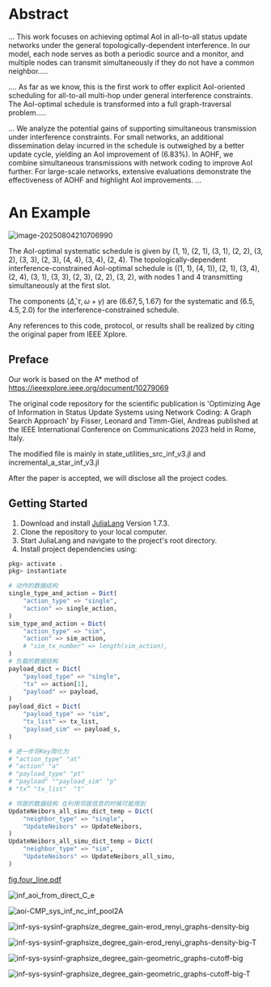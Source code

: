 



# Abstract

... This work focuses on achieving optimal AoI in all-to-all status update networks under the general topologically-dependent interference. In our model, each node serves as both a periodic source and a monitor, and multiple nodes can transmit simultaneously if they do not have a common neighbor.....

.... As far as we know, this is the first work to offer explicit AoI-oriented scheduling for all-to-all multi-hop under general interference constraints. The AoI-optimal schedule is transformed into a full graph-traversal problem.....

... We analyze the potential gains of supporting simultaneous transmission under interference constraints. For small networks, an additional dissemination delay incurred in the schedule is outweighed by a better update cycle, yielding an AoI improvement of \(6.83\%\). In AOHF, we combine simultaneous transmissions with network coding to improve AoI further. For large-scale networks, extensive evaluations demonstrate the effectiveness of AOHF and highlight AoI improvements. ...

# An Example

![image-20250804210706990](git_figure/fig.four_line.png)

The AoI-optimal systematic schedule is given by (1, 1), (2, 1), (3, 1), (2, 2), (3, 2), (3, 3), (2, 3), (4, 4), (3, 4), (2, 4).  The topologically-dependent interference-constrained AoI-optimal schedule is ((1, 1), (4, 1)), (2, 1), (3, 4), (2, 4), (3, 1), (3, 3), (2, 3), (2, 2), (3, 2), with nodes $1$ and $4$ transmitting simultaneously at the first slot. 

The components $(\bar{\Delta},\tau,\omega+\gamma)$ are $(6.67, 5, 1.67)$ for the systematic and $(6.5, 4.5, 2.0)$ for the interference-constrained schedule.



Any references to this code, protocol, or results shall be realized by citing the original paper from IEEE Xplore.

## Preface
Our work is based on the A* method of https://ieeexplore.ieee.org/document/10279069

The original code repository for the scientific publication is 'Optimizing Age of Information in Status Update Systems using Network Coding: A Graph Search Approach' by Fisser, Leonard and Timm-Giel, Andreas published at the IEEE International Conference on Communications 2023 held in Rome, Italy.

The modified file is mainly in state_utilities_src_inf_v3.jl and incremental_a_star_inf_v3.jl

After the paper is accepted, we will disclose all the project codes.

## Getting Started
1. Download and install [JuliaLang](https://julialang.org/downloads/oldreleases/) Version 1.7.3.
2. Clone the repository to your local computer.
3. Start JuliaLang and navigate to the project's root directory.
4. Install project dependencies using:
```julia
pkg> activate .
pkg> instantiate
```

```julia
# 动作的数据结构
single_type_and_action = Dict(
    "action_type" => "single",
    "action" => single_action,
)
sim_type_and_action = Dict(
    "action_type" => "sim",
    "action" => sim_action,
    # "sim_tx_number" => length(sim_action),
)
# 负载的数据结构
payload_dict = Dict(
    "payload_type" => "single",
    "tx" => action[1],
    "payload" => payload,
)
payload_dict = Dict(
    "payload_type" => "sim",
    "tx_list" => tx_list,
    "payload_sim" => payload_s,
)

# 进一步将Key简化为
# "action_type" "at"
# "action" "a"
# "payload_type" "pt"
# "payload" ""payload_sim" "p"
# "tx” "tx_list"  "t"

# 邻居的数据结构 在利用邻居信息的时候可能用到
UpdateNeibors_all_simu_dict_temp = Dict(
    "neighbor_type" => "single",
    "UpdateNeibors" => UpdateNeibors,
)
UpdateNeibors_all_simu_dict_temp = Dict(
    "neighbor_type" => "sim",
    "UpdateNeibors" => UpdateNeibors_all_simu,
)
```



 [fig.four_line.pdf](git_figure\fig.four_line.pdf) 

![inf_aoi_from_direct_C_e](git_figure/inf_aoi_from_direct_C_e.png)



![aoi-CMP_sys_inf_nc_inf_pool2A](https://github.com/Charles-NUJ/sys-inf-publication-code-release/blob/main/git_figure/aoi-CMP_sys_inf_nc_inf_pool2A.png)

![inf-sys-sysinf-graphsize_degree_gain-erod_renyi_graphs-density-big](git_figure/inf-sys-sysinf-graphsize_degree_gain-erod_renyi_graphs-density-big.png)

![inf-sys-sysinf-graphsize_degree_gain-erod_renyi_graphs-density-big-T](git_figure/inf-sys-sysinf-graphsize_degree_gain-erod_renyi_graphs-density-big-T.png)

![inf-sys-sysinf-graphsize_degree_gain-geometric_graphs-cutoff-big](git_figure/inf-sys-sysinf-graphsize_degree_gain-geometric_graphs-cutoff-big.png)

![inf-sys-sysinf-graphsize_degree_gain-geometric_graphs-cutoff-big-T](git_figure/inf-sys-sysinf-graphsize_degree_gain-geometric_graphs-cutoff-big-T.png)
